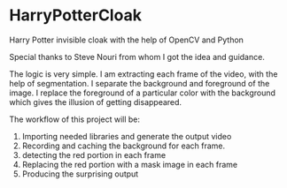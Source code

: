 # HarryPotterCloak
Harry Potter invisible cloak with the help of OpenCV and Python

Special thanks to Steve Nouri from whom I got the idea and guidance.

The logic is very simple. I am extracting each frame of the video, with the help of segmentation. I separate the background and foreground of the image. I replace the foreground of a particular color with the background which gives the illusion of getting disappeared.

The workflow of this project will be:

1. Importing needed libraries and generate the output video
2. Recording and caching the background for each frame.
3. detecting the red portion in each frame
4. Replacing the red portion with a mask image in each frame
5. Producing the surprising output

